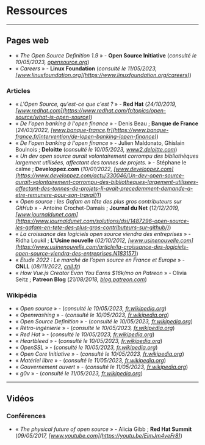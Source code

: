 # Ressources

---

## Pages web

- « _The Open Source Definition 1.9_ » - __Open Source Initiative__ (_consulté le 10/05/2023, [opensource.org](https://opensource.org/osd/)_)
- « _Careers_ » - __Linux Foundation__ (_consulté le 11/05/2023, [www.linuxfoundation.org](https://www.linuxfoundation.org/careers)_)

### Articles

- « _L'Open Source, qu'est-ce que c'est ?_ » - __Red Hat__ (_24/10/2019, [www.redhat.com](https://www.redhat.com/fr/topics/open-source/what-is-open-source)_)
- « _De l'open banking à l'open finance_ » - Denis Beau ; __Banque de France__ (_24/03/2022, [www.banque-france.fr](https://www.banque-france.fr/intervention/de-lopen-banking-lopen-finance)_)
- « _De l'open banking à l'open finance_ » - Julien Maldonato, Ghislain Boulnois ; __Deloitte__ (_consulté le 10/05/2023, [www2.deloitte.com](https://www2.deloitte.com/fr/fr/pages/services-financier/articles/open-banking-vers-open-finance.html)_)
- « _Un dev open source aurait volontairement corrompu des bibliothèques largement utilisées, affectant des tonnes de projets._ » - Stéphane le calme ; __Developpez.com__ (_10/01/2022, [www.developpez.com](https://www.developpez.com/actu/330046/Un-dev-open-source-aurait-volontairement-corrompu-des-bibliotheques-largement-utilisees-affectant-des-tonnes-de-projets-Il-avait-precedemment-demande-a-etre-remunere-pour-son-travail/)_)
- « _Open source : les Gafam en tête des plus gros contributeurs sur GitHub_ » - Antoine Crochet-Damais ; __Journal du Net__ (_12/12/2019, [www.journaldunet.com](https://www.journaldunet.com/solutions/dsi/1487296-open-source-les-gafam-en-tete-des-plus-gros-contributeurs-sur-github/)_)
- « _La croissance des logiciels open source viendra des entreprises_ » - Ridha Loukil ; __L'Usine nouvelle__ (_02/10/2012, [www.usinenouvelle.com](https://www.usinenouvelle.com/article/la-croissance-des-logiciels-open-source-viendra-des-entreprises.N183157)_)
- « _Etude 2022 : Le marché de l’open source en France et Europe_ » - __CNLL__ (_08/11/2022, [cnll.fr](https://cnll.fr/news/etude-2022-le-march%C3%A9-de-lopen-source-en-france-et-europe/)_)
- « _How Vue.js Creator Evan You Earns $16k/mo on Patreon_ » - Olivia Seitz ; __Patreon Blog__ (_21/08/2018, [blog.patreon.com](https://blog.patreon.com/vue-js-creator-evan-you)_)

### Wikipédia

- « _Open source_ » - (_consulté le 10/05/2023, [fr.wikipedia.org](https://fr.wikipedia.org/wiki/Open_source)_)
- « _Openwashing_ » - (_consulté le 10/05/2023, [fr.wikipedia.org](https://fr.wikipedia.org/wiki/Openwashing)_)
- « _Open Source Definition_ » - (_consulté le 10/05/2023, [fr.wikipedia.org](https://fr.wikipedia.org/wiki/Open_Source_Definition)_)
- « _Rétro-ingénierie_ » - (_consulté le 10/05/2023, [fr.wikipedia.org](https://fr.wikipedia.org/wiki/Rétro-ingénierie)_)
- « _Red Hat_ » - (_consulté le 10/05/2023, [fr.wikipedia.org](https://fr.wikipedia.org/wiki/Red_Hat)_)
- « _Heartbleed_ » - (_consulté le 10/05/2023, [fr.wikipedia.org](https://fr.wikipedia.org/wiki/Heartbleed)_)
- « _OpenSSL_ » - (_consulté le 10/05/2023, [fr.wikipedia.org](https://fr.wikipedia.org/wiki/OpenSSL)_)
- « _Open Core Initiative_ » - (_consulté le 10/05/2023, [fr.wikipedia.org](https://fr.wikipedia.org/wiki/Open_Core_Initiative)_)
- « _Matériel libre_ » - (_consulté le 11/05/2023, [fr.wikipedia.org](https://fr.wikipedia.org/wiki/Matériel_libre)_)
- « _Gouvernement ouvert_ » - (_consulté le 11/05/2023, [fr.wikipedia.org](https://fr.wikipedia.org/wiki/Gouvernement_ouvert)_)
- « _g0v_ » - (_consulté le 11/05/2023, [fr.wikipedia.org](https://en.wikipedia.org/wiki/G0v)_)

---

## Vidéos

### Conférences

- « _The physical future of open source_ » - Alicia Gibb ; __Red Hat Summit__ (_09/05/2017, [www.youtube.com](https://youtu.be/EjmJm4veFr8)_)